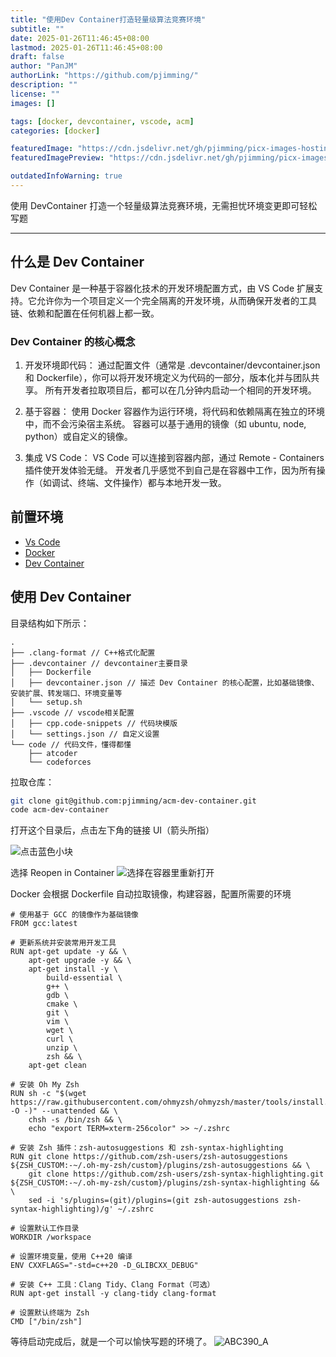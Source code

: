 ```yaml
---
title: "使用Dev Container打造轻量级算法竞赛环境"
subtitle: ""
date: 2025-01-26T11:46:45+08:00
lastmod: 2025-01-26T11:46:45+08:00
draft: false
author: "PanJM"
authorLink: "https://github.com/pjimming/"
description: ""
license: ""
images: []

tags: [docker, devcontainer, vscode, acm]
categories: [docker]

featuredImage: "https://cdn.jsdelivr.net/gh/pjimming/picx-images-hosting@master/20250126/image-image.7egvm1czon.webp"
featuredImagePreview: "https://cdn.jsdelivr.net/gh/pjimming/picx-images-hosting@master/20250126/image-image.7egvm1czon.webp"

outdatedInfoWarning: true
---
```


使用 DevContainer 打造一个轻量级算法竞赛环境，无需担忧环境变更即可轻松写题

<!--more-->

---

## 什么是 Dev Container

Dev Container 是一种基于容器化技术的开发环境配置方式，由 VS Code 扩展支持。它允许你为一个项目定义一个完全隔离的开发环境，从而确保开发者的工具链、依赖和配置在任何机器上都一致。

### Dev Container 的核心概念

1. 开发环境即代码：
   通过配置文件（通常是 .devcontainer/devcontainer.json 和 Dockerfile），你可以将开发环境定义为代码的一部分，版本化并与团队共享。
   所有开发者拉取项目后，都可以在几分钟内启动一个相同的开发环境。

2. 基于容器：
   使用 Docker 容器作为运行环境，将代码和依赖隔离在独立的环境中，而不会污染宿主系统。
   容器可以基于通用的镜像（如 ubuntu, node, python）或自定义的镜像。

3. 集成 VS Code：
   VS Code 可以连接到容器内部，通过 Remote - Containers 插件使开发体验无缝。
   开发者几乎感觉不到自己是在容器中工作，因为所有操作（如调试、终端、文件操作）都与本地开发一致。

## 前置环境

- [Vs Code](https://code.visualstudio.com/)
- [Docker](https://www.docker.com/)
- [Dev Container](https://code.visualstudio.com/docs/devcontainers/tutorial)

## 使用 Dev Container

目录结构如下所示：

```
.
├── .clang-format // C++格式化配置
├── .devcontainer // devcontainer主要目录
│   ├── Dockerfile
│   ├── devcontainer.json // 描述 Dev Container 的核心配置，比如基础镜像、安装扩展、转发端口、环境变量等
│   └── setup.sh
├── .vscode // vscode相关配置
│   ├── cpp.code-snippets // 代码块模版
│   └── settings.json // 自定义设置
└── code // 代码文件，懂得都懂
    ├── atcoder
    └── codeforces
```

拉取仓库：

```bash
git clone git@github.com:pjimming/acm-dev-container.git
code acm-dev-container
```

打开这个目录后，点击左下角的链接 UI（箭头所指）

![点击蓝色小块](https://cdn.jsdelivr.net/gh/pjimming/picx-images-hosting@master/20250126/image-image.7snbcz47ed.webp)

选择 Reopen in Container
![选择在容器里重新打开](https://cdn.jsdelivr.net/gh/pjimming/picx-images-hosting@master/20250126/image-image.1ovjajq46g.webp)

Docker 会根据 Dockerfile 自动拉取镜像，构建容器，配置所需要的环境

```docker
# 使用基于 GCC 的镜像作为基础镜像
FROM gcc:latest

# 更新系统并安装常用开发工具
RUN apt-get update -y && \
    apt-get upgrade -y && \
    apt-get install -y \
        build-essential \
        g++ \
        gdb \
        cmake \
        git \
        vim \
        wget \
        curl \
        unzip \
        zsh && \
    apt-get clean

# 安装 Oh My Zsh
RUN sh -c "$(wget https://raw.githubusercontent.com/ohmyzsh/ohmyzsh/master/tools/install.sh -O -)" --unattended && \
    chsh -s /bin/zsh && \
    echo "export TERM=xterm-256color" >> ~/.zshrc

# 安装 Zsh 插件：zsh-autosuggestions 和 zsh-syntax-highlighting
RUN git clone https://github.com/zsh-users/zsh-autosuggestions ${ZSH_CUSTOM:-~/.oh-my-zsh/custom}/plugins/zsh-autosuggestions && \
    git clone https://github.com/zsh-users/zsh-syntax-highlighting.git ${ZSH_CUSTOM:-~/.oh-my-zsh/custom}/plugins/zsh-syntax-highlighting && \
    sed -i 's/plugins=(git)/plugins=(git zsh-autosuggestions zsh-syntax-highlighting)/g' ~/.zshrc

# 设置默认工作目录
WORKDIR /workspace

# 设置环境变量，使用 C++20 编译
ENV CXXFLAGS="-std=c++20 -D_GLIBCXX_DEBUG"

# 安装 C++ 工具：Clang Tidy、Clang Format（可选）
RUN apt-get install -y clang-tidy clang-format

# 设置默认终端为 Zsh
CMD ["/bin/zsh"]
```

等待启动完成后，就是一个可以愉快写题的环境了。
![ABC390_A](https://cdn.jsdelivr.net/gh/pjimming/picx-images-hosting@master/20250126/image-image.2yyggvvlj8.webp)
